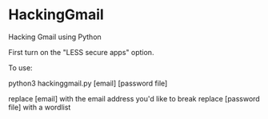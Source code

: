 # HackingGmail
Hacking Gmail using Python

First turn on the "LESS secure apps" option.

To use:

python3 hackinggmail.py [email] [password file]

replace [email] with the email address you'd like to break
replace [password file] with a wordlist



